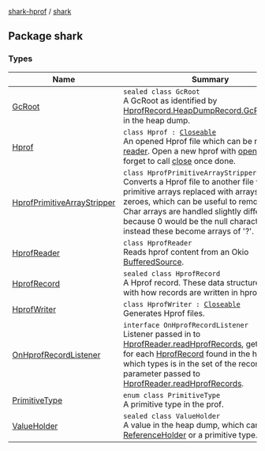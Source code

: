 [shark-hprof](../index.md) / [shark](./index.md)

## Package shark

### Types

| Name | Summary |
|---|---|
| [GcRoot](-gc-root/index.md) | `sealed class GcRoot`<br>A GcRoot as identified by [HprofRecord.HeapDumpRecord.GcRootRecord](-hprof-record/-heap-dump-record/-gc-root-record/index.md) in the heap dump. |
| [Hprof](-hprof/index.md) | `class Hprof : `[`Closeable`](https://docs.oracle.com/javase/6/docs/api/java/io/Closeable.html)<br>An opened Hprof file which can be read via [reader](-hprof/reader.md). Open a new hprof with [open](-hprof/open.md), and don't forget to call [close](-hprof/close.md) once done. |
| [HprofPrimitiveArrayStripper](-hprof-primitive-array-stripper/index.md) | `class HprofPrimitiveArrayStripper`<br>Converts a Hprof file to another file with all primitive arrays replaced with arrays of zeroes, which can be useful to remove PII. Char arrays are handled slightly differently because 0 would be the null character so instead these become arrays of '?'. |
| [HprofReader](-hprof-reader/index.md) | `class HprofReader`<br>Reads hprof content from an Okio [BufferedSource](#). |
| [HprofRecord](-hprof-record/index.md) | `sealed class HprofRecord`<br>A Hprof record. These data structure map 1:1 with how records are written in hprof files. |
| [HprofWriter](-hprof-writer/index.md) | `class HprofWriter : `[`Closeable`](https://docs.oracle.com/javase/6/docs/api/java/io/Closeable.html)<br>Generates Hprof files. |
| [OnHprofRecordListener](-on-hprof-record-listener/index.md) | `interface OnHprofRecordListener`<br>Listener passed in to [HprofReader.readHprofRecords](-hprof-reader/read-hprof-records.md), gets notified for each [HprofRecord](-hprof-record/index.md) found in the heap dump which types is in the set of the recordTypes parameter passed to [HprofReader.readHprofRecords](-hprof-reader/read-hprof-records.md). |
| [PrimitiveType](-primitive-type/index.md) | `enum class PrimitiveType`<br>A primitive type in the prof. |
| [ValueHolder](-value-holder/index.md) | `sealed class ValueHolder`<br>A value in the heap dump, which can be a [ReferenceHolder](-value-holder/-reference-holder/index.md) or a primitive type. |

